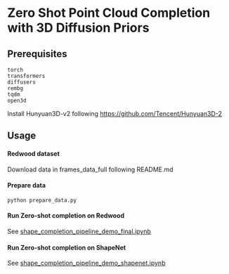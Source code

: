 # Zero Shot Point Cloud Completion with 3D Diffusion Priors

## Prerequisites
<!-- ```
conda create -n cos526 python=3.9
conda activate cos526
conda install pytorch=1.13.0 torchvision pytorch-cuda=11.6 -c pytorch -c nvidia
conda install -c fvcore -c iopath -c conda-forge fvcore iopath
conda install -c bottler nvidiacub
pip install scikit-image matplotlib imageio plotly opencv-python
pip install black usort flake8 flake8-bugbear flake8-comprehensions
conda install pytorch3d -c pytorch3d
conda install pyg -c pyg
pip install point_cloud_utils
pip install open3d
pip install transformers
pip install diffusers
pip install rembg
pip install tqdm
``` -->
```
torch
transformers
diffusers
rembg
tqdm
open3d
```
Install Hunyuan3D-v2 following https://github.com/Tencent/Hunyuan3D-2

## Usage

#### Redwood dataset
Download data in frames_data_full following README.md

#### Prepare data
```
python prepare_data.py
```

#### Run Zero-shot completion on Redwood
See [shape_completion_pipeline_demo_final.ipynb](shape_completion_pipeline_demo_final.ipynb)

#### Run Zero-shot completion on ShapeNet
See [shape_completion_pipeline_demo_shapenet.ipynb](shape_completion_pipeline_demo_shapenet.ipynb)
